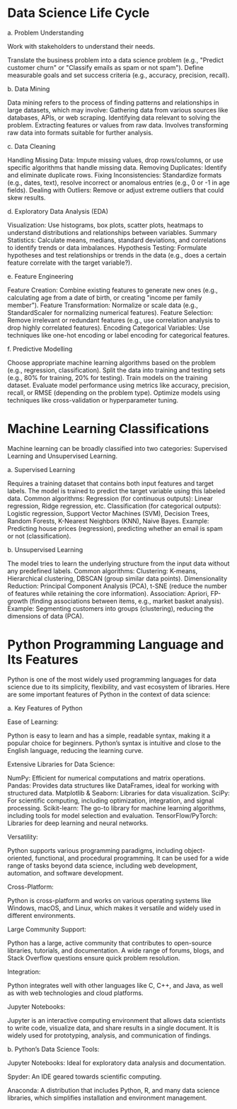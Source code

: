 # Data Science Life Cycle

a. Problem Understanding

Work with stakeholders to understand their needs.

Translate the business problem into a data science problem (e.g., "Predict customer churn" or "Classify emails as spam or not spam").
Define measurable goals and set success criteria (e.g., accuracy, precision, recall).

b. Data Mining

Data mining refers to the process of finding patterns and relationships in large datasets, which may involve:
Gathering data from various sources like databases, APIs, or web scraping.
Identifying data relevant to solving the problem.
Extracting features or values from raw data.
Involves transforming raw data into formats suitable for further analysis.

c. Data Cleaning

Handling Missing Data: Impute missing values, drop rows/columns, or use specific algorithms that handle missing data.
Removing Duplicates: Identify and eliminate duplicate rows.
Fixing Inconsistencies: Standardize formats (e.g., dates, text), resolve incorrect or anomalous entries (e.g., 0 or -1 in age fields).
Dealing with Outliers: Remove or adjust extreme outliers that could skew results.

d. Exploratory Data Analysis (EDA) 

Visualization: Use histograms, box plots, scatter plots, heatmaps to understand distributions and relationships between variables.
Summary Statistics: Calculate means, medians, standard deviations, and correlations to identify trends or data imbalances.
Hypothesis Testing: Formulate hypotheses and test relationships or trends in the data (e.g., does a certain feature correlate with the target variable?).

e. Feature Engineering

Feature Creation: Combine existing features to generate new ones (e.g., calculating age from a date of birth, or creating "income per family member").
Feature Transformation: Normalize or scale data (e.g., StandardScaler for normalizing numerical features).
Feature Selection: Remove irrelevant or redundant features (e.g., use correlation analysis to drop highly correlated features).
Encoding Categorical Variables: Use techniques like one-hot encoding or label encoding for categorical features.

f. Predictive Modelling

Choose appropriate machine learning algorithms based on the problem (e.g., regression, classification).
Split the data into training and testing sets (e.g., 80% for training, 20% for testing).
Train models on the training dataset.
Evaluate model performance using metrics like accuracy, precision, recall, or RMSE (depending on the problem type).
Optimize models using techniques like cross-validation or hyperparameter tuning.

# Machine Learning Classifications

Machine learning can be broadly classified into two categories: Supervised Learning and Unsupervised Learning.

a. Supervised Learning

Requires a training dataset that contains both input features and target labels.
The model is trained to predict the target variable using this labeled data.
Common algorithms:
Regression (for continuous outputs): Linear regression, Ridge regression, etc.
Classification (for categorical outputs): Logistic regression, Support Vector Machines (SVM), Decision Trees, Random Forests, K-Nearest Neighbors (KNN), Naive Bayes.
Example: Predicting house prices (regression), predicting whether an email is spam or not (classification).

b. Unsupervised Learning

The model tries to learn the underlying structure from the input data without any predefined labels.
Common algorithms:
Clustering: K-means, Hierarchical clustering, DBSCAN (group similar data points).
Dimensionality Reduction: Principal Component Analysis (PCA), t-SNE (reduce the number of features while retaining the core information).
Association: Apriori, FP-growth (finding associations between items, e.g., market basket analysis).
Example: Segmenting customers into groups (clustering), reducing the dimensions of data (PCA).

# Python Programming Language and Its Features

Python is one of the most widely used programming languages for data science due to its simplicity, flexibility, and vast ecosystem of libraries. Here are some important features of Python in the context of data science:

a. Key Features of Python

Ease of Learning:

Python is easy to learn and has a simple, readable syntax, making it a popular choice for beginners.
Python’s syntax is intuitive and close to the English language, reducing the learning curve.

Extensive Libraries for Data Science:

NumPy: Efficient for numerical computations and matrix operations.
Pandas: Provides data structures like DataFrames, ideal for working with structured data.
Matplotlib & Seaborn: Libraries for data visualization.
SciPy: For scientific computing, including optimization, integration, and signal processing.
Scikit-learn: The go-to library for machine learning algorithms, including tools for model selection and evaluation.
TensorFlow/PyTorch: Libraries for deep learning and neural networks.

Versatility:

Python supports various programming paradigms, including object-oriented, functional, and procedural programming.
It can be used for a wide range of tasks beyond data science, including web development, automation, and software development.

Cross-Platform:

Python is cross-platform and works on various operating systems like Windows, macOS, and Linux, which makes it versatile and widely used in different environments.

Large Community Support:

Python has a large, active community that contributes to open-source libraries, tutorials, and documentation.
A wide range of forums, blogs, and Stack Overflow questions ensure quick problem resolution.

Integration:

Python integrates well with other languages like C, C++, and Java, as well as with web technologies and cloud platforms.

Jupyter Notebooks:

Jupyter is an interactive computing environment that allows data scientists to write code, visualize data, and share results in a single document. It is widely used for prototyping, analysis, and communication of findings.

b. Python’s Data Science Tools:

Jupyter Notebooks: Ideal for exploratory data analysis and documentation.

Spyder: An IDE geared towards scientific computing.

Anaconda: A distribution that includes Python, R, and many data science libraries, which simplifies installation and environment management.


